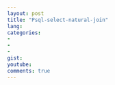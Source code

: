 ```yaml
---
layout: post
title: "Psql-select-natural-join"
lang: 
categories:
- 
- 
- 
gist: 
youtube: 
comments: true
---
```


